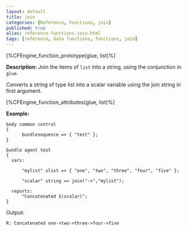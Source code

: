 ```yaml
---
layout: default
title: join
categories: [Reference, Functions, join]
published: true
alias: reference-functions-join.html
tags: [reference, data functions, functions, join]
---
```


[%CFEngine_function_prototype(glue, list)%]

**Description:** Join the items of `list` into a string, using the conjunction in `glue`.

Converts a string of type list into a scalar variable using the join
string in first argument.

[%CFEngine_function_attributes(glue, list)%]

**Example:**

```cf3
body common control
{
      bundlesequence => { "test" };
}

bundle agent test
{
  vars:

      "mylist" slist => { "one", "two", "three", "four", "five" };

      "scalar" string => join("->","mylist");

  reports:
      "Concatenated $(scalar)";
}
```

Output:

```
R: Concatenated one->two->three->four->five
```
